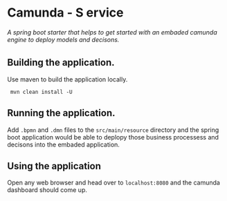 # Camunda - S ervice
###### A spring boot starter  that helps to get started with an embaded camunda engine to deploy models and decisons.

## Building the application.
Use maven to build the application locally.

~~~
 mvn clean install -U
 ~~~

## Running the application.
Add ```.bpmn``` and ```.dmn``` files to the ```src/main/resource``` directory and the spring boot application would be able to deplopy those business processess and decisons into the embaded application.

## Using the application
Open any web browser and head over to ```localhost:8080``` and the camunda dashboard should come up.



